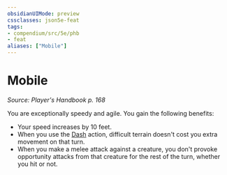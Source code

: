 ```yaml
---
obsidianUIMode: preview
cssclasses: json5e-feat
tags:
- compendium/src/5e/phb
- feat
aliases: ["Mobile"]
---
```

# Mobile
*Source: Player's Handbook p. 168*  

You are exceptionally speedy and agile. You gain the following benefits:

- Your speed increases by 10 feet.  
- When you use the [Dash](/compendium/rules/actions.md#Dash) action, difficult terrain doesn't cost you extra movement on that turn.  
- When you make a melee attack against a creature, you don't provoke opportunity attacks from that creature for the rest of the turn, whether you hit or not.